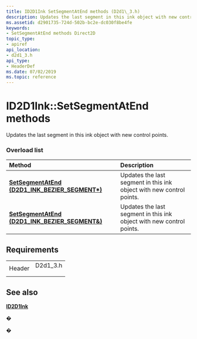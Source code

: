 ```yaml
---
title: ID2D1Ink SetSegmentAtEnd methods (D2d1\_3.h)
description: Updates the last segment in this ink object with new control points.
ms.assetid: d2901735-724d-502b-bc2e-dc030f8be4fe
keywords:
- SetSegmentAtEnd methods Direct2D
topic_type:
- apiref
api_location:
- d2d1_3.h
api_type:
- HeaderDef
ms.date: 07/02/2019
ms.topic: reference
---
```


# ID2D1Ink::SetSegmentAtEnd methods

Updates the last segment in this ink object with new control points.

### Overload list



| Method                                                                              | Description                                                                     |
|:------------------------------------------------------------------------------------|:--------------------------------------------------------------------------------|
| [**SetSegmentAtEnd (D2D1\_INK\_BEZIER\_SEGMENT\*)**](https://msdn.microsoft.com/library/Dn900440(v=VS.85).aspx)  | Updates the last segment in this ink object with new control points.<br/> |
| [**SetSegmentAtEnd (D2D1\_INK\_BEZIER\_SEGMENT&)**](https://msdn.microsoft.com/library/Dn900441(v=VS.85).aspx) | Updates the last segment in this ink object with new control points.<br/> |



## Requirements



|                   |                                                                                      |
|-------------------|--------------------------------------------------------------------------------------|
| Header<br/> | <dl> <dt>D2d1\_3.h</dt> </dl> |



## See also

<dl> <dt>

[**ID2D1Ink**](https://msdn.microsoft.com/library/Dn900426(v=VS.85).aspx)
</dt> </dl>

�

�






